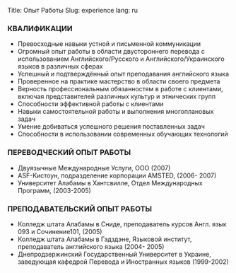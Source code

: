 Title: Опыт Работы
Slug: experience
lang: ru

### КВАЛИФИКАЦИИ

* Превосходные навыки устной и письменной коммуникации
* Огромный опыт работы в области  двустороннего перевода с использованием Английского/Русского и Английского/Украинского языков в различных сферах
* Успешный и подтверждённый опыт преподавания английского языка
* Проверенное на практике мастерство в области своего предмета
* Верность профессиональным обязанностям в работе с клиентами, включая представителей различных культур и этнических групп
* Способности эффективной работы с клиентами
* Навыки самостоятельной работы и выполнения многоплановых задач
* Умение добиваться успешного решения поставленных задач
* Способности в использовании современных обучающих технологий

### ПЕРЕВОДЧЕСКИЙ ОПЫТ РАБОТЫ

* Двуязычные Международные Услуги, ООО (2007)
* ASF-Kистоун, подразделение корпорации AMSTED, (2006- 2007)
* Университет Алабамы в Хантсвилле, Отдел Международных Программ, (2003-2005)

### ПРЕПОДАВАТЕЛЬСКИЙ ОПЫТ РАБОТЫ

* Колледж штата Алабамы в Сниде, преподаватель курсов Англ. язык 093 и  Сочинение101, (2005) 
* Колледж штата Алабамы в Гэдздэне, Языковой институт, преподаватель английского языка (2004- 2005)
* Днепродзержинский Государственный Университет в Украине, заведующая кафедрой Перевода и Иностранных языков (1999-2002)
